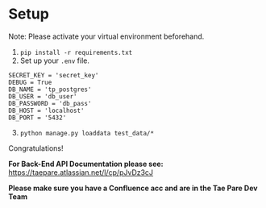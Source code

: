 # Setup

Note: Please activate your virtual environment beforehand. 

1. `pip install -r requirements.txt`
2. Set up your `.env` file.

```
SECRET_KEY = 'secret_key'
DEBUG = True
DB_NAME = 'tp_postgres'
DB_USER = 'db_user'
DB_PASSWORD = 'db_pass'
DB_HOST = 'localhost'
DB_PORT = '5432'
``````

3. `python manage.py loaddata test_data/*`

Congratulations!

**For Back-End API Documentation please see:** https://taepare.atlassian.net/l/cp/pJvDz3cJ

**Please make sure you have a Confluence acc and are in the Tae Pare Dev Team**
